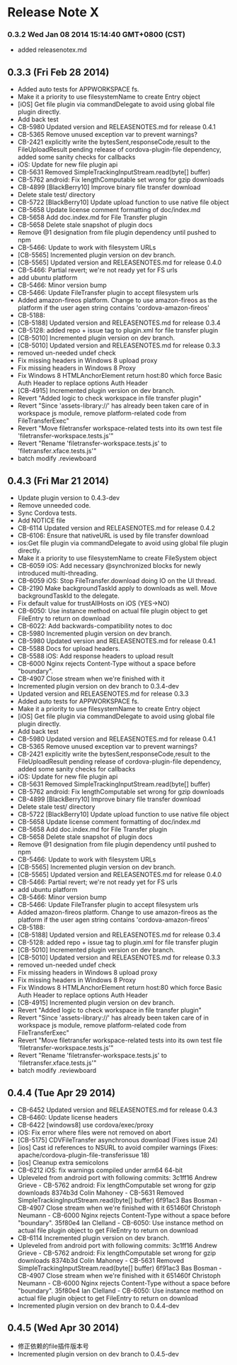 <!--
#
# Licensed to the Apache Software Foundation (ASF) under one
# or more contributor license agreements.  See the NOTICE file
# distributed with this work for additional information
# regarding copyright ownership.  The ASF licenses this file
# to you under the Apache License, Version 2.0 (the
# "License"); you may not use this file except in compliance
# with the License.  You may obtain a copy of the License at
# 
# http://www.apache.org/licenses/LICENSE-2.0
# 
# Unless required by applicable law or agreed to in writing,
# software distributed under the License is distributed on an
# "AS IS" BASIS, WITHOUT WARRANTIES OR CONDITIONS OF ANY
#  KIND, either express or implied.  See the License for the
# specific language governing permissions and limitations
# under the License.
#
-->
# Release Note X


### 0.3.2 Wed Jan 08 2014 15:14:40 GMT+0800 (CST)
 *  added releasenotex.md

## 0.3.3 (Fri Feb 28 2014)


 *  Added auto tests for APPWORKSPACE fs.
 *  Make it a priority to use filesystemName to create Entry object
 *  [iOS] Get file plugin via commandDelegate to avoid using global file plugin directly.
 *  Add back test
 *  CB-5980 Updated version and RELEASENOTES.md for release 0.4.1
 *  CB-5365 Remove unused exception var to prevent warnings?
 *  CB-2421 explicitly write the bytesSent,responseCode,result to the FileUploadResult pending release of cordova-plugin-file dependency, added some sanity checks for callbacks
 *  iOS: Update for new file plugin api
 *  CB-5631 Removed SimpleTrackingInputStream.read(byte[] buffer)
 *  CB-5762 android: Fix lengthComputable set wrong for gzip downloads
 *  CB-4899 [BlackBerry10] Improve binary file transfer download
 *  Delete stale test/ directory
 *  CB-5722 [BlackBerry10] Update upload function to use native file object
 *  CB-5658 Update license comment formatting of doc/index.md
 *  CB-5658 Add doc.index.md for File Transfer plugin
 *  CB-5658 Delete stale snapshot of plugin docs
 *  Remove @1 designation from file plugin dependency until pushed to npm
 *  CB-5466: Update to work with filesystem URLs
 *  [CB-5565] Incremented plugin version on dev branch.
 *  [CB-5565] Updated version and RELEASENOTES.md for release 0.4.0
 *  CB-5466: Partial revert; we're not ready yet for FS urls
 *  add ubuntu platform
 *  CB-5466: Minor version bump
 *  CB-5466: Update FileTransfer plugin to accept filesystem urls
 *  Added amazon-fireos platform. Change to use amazon-fireos as the platform if the user agen string contains 'cordova-amazon-fireos'
 *  CB-5188:
 *  [CB-5188] Updated version and RELEASENOTES.md for release 0.3.4
 *  CB-5128: added repo + issue tag to plugin.xml for file transfer plugin
 *  [CB-5010] Incremented plugin version on dev branch.
 *  [CB-5010] Updated version and RELEASENOTES.md for release 0.3.3
 *  removed un-needed undef check
 *  Fix missing headers in Windows 8 upload proxy
 *  Fix missing headers in Windows 8 Proxy
 *  Fix Windows 8 HTMLAnchorElement return host:80 which force Basic Auth Header to replace options Auth Header
 *  [CB-4915] Incremented plugin version on dev branch.
 *  Revert "Added logic to check workspace in file transfer plugin"
 *  Revert "Since 'assets-library://' has already been taken care of in workspace js module, remove platform-related code from FileTransferExec"
 *  Revert "Move filetransfer workspace-related tests into its own test file 'filetransfer-workspace.tests.js'"
 *  Revert "Rename 'filetransfer-workspace.tests.js' to 'filetransfer.xface.tests.js'"
 *  batch modify .reviewboard


## 0.4.3 (Fri Mar 21 2014)


 *  Update plugin version to 0.4.3-dev
 *  Remove unneeded code.
 *  Sync Cordova tests.
 *  Add NOTICE file
 *  CB-6114 Updated version and RELEASENOTES.md for release 0.4.2
 *  CB-6106: Ensure that nativeURL is used by file transfer download
 *  ios:Get file plugin via commandDelegate to avoid using global file plugin directly.
 *  Make it a priority to use filesystemName to create FileSystem object
 *  CB-6059 iOS: Add necessary @synchronized blocks for newly introduced multi-threading.
 *  CB-6059 iOS: Stop FileTransfer.download doing IO on the UI thread.
 *  CB-2190 Make backgroundTaskId apply to downloads as well. Move backgroundTaskId to the delegate.
 *  Fix default value for trustAllHosts on iOS (YES->NO)
 *  CB-6050: Use instance method on actual file plugin object to get FileEntry to return on download
 *  CB-6022: Add backwards-compatibility notes to doc
 *  CB-5980 Incremented plugin version on dev branch.
 *  CB-5980 Updated version and RELEASENOTES.md for release 0.4.1
 *  CB-5588 Docs for upload headers.
 *  CB-5588 iOS: Add response headers to upload result
 *  CB-6000 Nginx rejects Content-Type without a space before "boundary".
 *  CB-4907 Close stream when we're finished with it
 *  Incremented plugin version on dev branch to 0.3.4-dev
 *  Updated version and RELEASENOTES.md for release 0.3.3
 *  Added auto tests for APPWORKSPACE fs.
 *  Make it a priority to use filesystemName to create Entry object
 *  [iOS] Get file plugin via commandDelegate to avoid using global file plugin directly.
 *  Add back test
 *  CB-5980 Updated version and RELEASENOTES.md for release 0.4.1
 *  CB-5365 Remove unused exception var to prevent warnings?
 *  CB-2421 explicitly write the bytesSent,responseCode,result to the FileUploadResult pending release of cordova-plugin-file dependency, added some sanity checks for callbacks
 *  iOS: Update for new file plugin api
 *  CB-5631 Removed SimpleTrackingInputStream.read(byte[] buffer)
 *  CB-5762 android: Fix lengthComputable set wrong for gzip downloads
 *  CB-4899 [BlackBerry10] Improve binary file transfer download
 *  Delete stale test/ directory
 *  CB-5722 [BlackBerry10] Update upload function to use native file object
 *  CB-5658 Update license comment formatting of doc/index.md
 *  CB-5658 Add doc.index.md for File Transfer plugin
 *  CB-5658 Delete stale snapshot of plugin docs
 *  Remove @1 designation from file plugin dependency until pushed to npm
 *  CB-5466: Update to work with filesystem URLs
 *  [CB-5565] Incremented plugin version on dev branch.
 *  [CB-5565] Updated version and RELEASENOTES.md for release 0.4.0
 *  CB-5466: Partial revert; we're not ready yet for FS urls
 *  add ubuntu platform
 *  CB-5466: Minor version bump
 *  CB-5466: Update FileTransfer plugin to accept filesystem urls
 *  Added amazon-fireos platform. Change to use amazon-fireos as the platform if the user agen string contains 'cordova-amazon-fireos'
 *  CB-5188:
 *  [CB-5188] Updated version and RELEASENOTES.md for release 0.3.4
 *  CB-5128: added repo + issue tag to plugin.xml for file transfer plugin
 *  [CB-5010] Incremented plugin version on dev branch.
 *  [CB-5010] Updated version and RELEASENOTES.md for release 0.3.3
 *  removed un-needed undef check
 *  Fix missing headers in Windows 8 upload proxy
 *  Fix missing headers in Windows 8 Proxy
 *  Fix Windows 8 HTMLAnchorElement return host:80 which force Basic Auth Header to replace options Auth Header
 *  [CB-4915] Incremented plugin version on dev branch.
 *  Revert "Added logic to check workspace in file transfer plugin"
 *  Revert "Since 'assets-library://' has already been taken care of in workspace js module, remove platform-related code from FileTransferExec"
 *  Revert "Move filetransfer workspace-related tests into its own test file 'filetransfer-workspace.tests.js'"
 *  Revert "Rename 'filetransfer-workspace.tests.js' to 'filetransfer.xface.tests.js'"
 *  batch modify .reviewboard


## 0.4.4 (Tue Apr 29 2014)


 *  CB-6452 Updated version and RELEASENOTES.md for release 0.4.3
 *  CB-6460: Update license headers
 *  CB-6422 [windows8] use cordova/exec/proxy
 *  iOS: Fix error where files were not removed on abort
 *  [CB-5175] CDVFileTransfer asynchronous download (Fixes issue 24)
 *  [ios] Cast id references to NSURL to avoid compiler warnings (Fixes: apache/cordova-plugin-file-transferissue 18)
 *  [ios] Cleanup extra semicolons
 *  CB-6212 iOS: fix warnings compiled under arm64 64-bit
 *  Upleveled from android port with following commits: 3c1ff16 Andrew Grieve - CB-5762 android: Fix lengthComputable set wrong for gzip downloads 8374b3d Colin Mahoney - CB-5631 Removed SimpleTrackingInputStream.read(byte[] buffer) 6f91ac3 Bas Bosman - CB-4907 Close stream when we're finished with it 651460f Christoph Neumann - CB-6000 Nginx rejects Content-Type without a space before "boundary". 35f80e4 Ian Clelland - CB-6050: Use instance method on actual file plugin object to get FileEntry to return on download
 *  CB-6114 Incremented plugin version on dev branch.
 *  Upleveled from android port with following commits: 3c1ff16 Andrew Grieve - CB-5762 android: Fix lengthComputable set wrong for gzip downloads 8374b3d Colin Mahoney - CB-5631 Removed SimpleTrackingInputStream.read(byte[] buffer) 6f91ac3 Bas Bosman - CB-4907 Close stream when we're finished with it 651460f Christoph Neumann - CB-6000 Nginx rejects Content-Type without a space before "boundary". 35f80e4 Ian Clelland - CB-6050: Use instance method on actual file plugin object to get FileEntry to return on download
 *  Incremented plugin version on dev branch to 0.4.4-dev


## 0.4.5 (Wed Apr 30 2014)


 *  修正依赖的file插件版本号
 *  Incremented plugin version on dev branch to 0.4.5-dev
